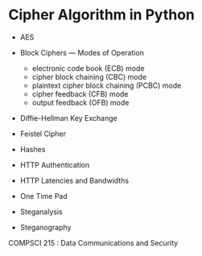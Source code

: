 # Cipher Algorithm in Python

- AES
- Block Ciphers — Modes of Operation

  - electronic code book (ECB) mode
  - cipher block chaining (CBC) mode
  - plaintext cipher block chaining (PCBC) mode
  - cipher feedback (CFB) mode
  - output feedback (OFB) mode

- Diffie-Hellman Key Exchange
- Feistel Cipher
- Hashes
- HTTP Authentication
- HTTP Latencies and Bandwidths
- One Time Pad
- Steganalysis
- Steganography

COMPSCI 215 : Data Communications and Security
